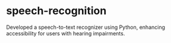 # speech-recognition
Developed a speech-to-text recognizer using Python, enhancing accessibility for users with hearing impairments.
